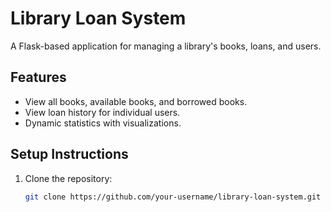 # Library Loan System

A Flask-based application for managing a library's books, loans, and users.

## Features
- View all books, available books, and borrowed books.
- View loan history for individual users.
- Dynamic statistics with visualizations.

## Setup Instructions
1. Clone the repository:
   ```bash
   git clone https://github.com/your-username/library-loan-system.git
